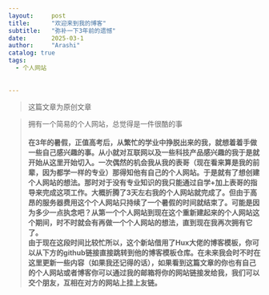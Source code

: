 ```yaml
---
layout:     post
title:      "欢迎来到我的博客"
subtitle:   "弥补一下3年前的遗憾"
date:       2025-03-1 
author:     "Arashi"
catalog: true
tags:
  - 个人网站
 	
 
---
```


> 这篇文章为原创文章

<div>
    <blockquote>拥有一个简易的个人网站，总觉得是一件很酷的事
    <br>
    <br><b>在3年的暑假，正值高考后，从繁忙的学业中挣脱出来的我，就想着着手做一些自己感兴趣的事。从小就对互联网以及一些科技产品感兴趣的我于是就开始从这里开始切入。一次偶然的机会我从我的表哥（现在看来算是我的前辈，因为都学一样的专业）那得知他有自己的个人网站。于是就有了想创建个人网站的想法。那时对于没有专业知识的我只能通过自学+加上表哥的指导来完成这项工作。大概折腾了3天左右我的个人网站就完成了。但由于高昂的服务器费用这个个人网站只持续了一个暑假的时间就结束了。可能是因为多少一点执念吧？从第一个个人网站到现在这个重新建起来的个人网站这个期间，时不时就会有再做一个个人网站的想法，直到现在我再次拥有它了。
</b>
 <br>
 <b>
     由于现在这段时间比较忙所以，这个新站借用了Hux大佬的博客模板，你可以从下方的github链接直接跳转到他的博客模板仓库。在未来我会时不时在这里更新一些内容（如果我还记得的话），如果看到这篇文章的你也有自己的个人网站或者博客你可以通过我的邮箱将你的网站链接发给我，我们可以交个朋友，互相在对方的网站上挂上友链。
 </b>    



